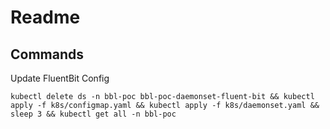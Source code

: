# Readme


## Commands
Update FluentBit Config
```
kubectl delete ds -n bbl-poc bbl-poc-daemonset-fluent-bit && kubectl apply -f k8s/configmap.yaml && kubectl apply -f k8s/daemonset.yaml && sleep 3 && kubectl get all -n bbl-poc
```